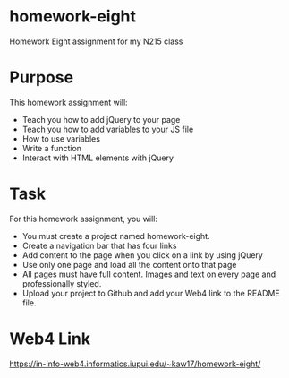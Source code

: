 # homework-eight

Homework Eight assignment for my N215 class

# Purpose

This homework assignment will:

* Teach you how to add jQuery to your page
* Teach you how to add variables to your JS file
* How to use variables
* Write a function
* Interact with HTML elements with jQuery

# Task

For this homework assignment, you will:

* You must create a project named homework-eight.
* Create a navigation bar that has four links 
* Add content to the page when you click on a link by using jQuery
* Use only one page and load all the content onto that page 
* All pages must have full content. Images and text on every page and professionally styled.
* Upload your project to Github and add your Web4 link to the README file.

# Web4 Link

https://in-info-web4.informatics.iupui.edu/~kaw17/homework-eight/
